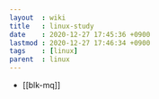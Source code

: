 ```yaml
---
layout  : wiki
title   : linux-study
date    : 2020-12-27 17:45:36 +0900
lastmod : 2020-12-27 17:46:34 +0900
tags    : [linux]
parent  : linux
---
```


 * [[blk-mq]]
